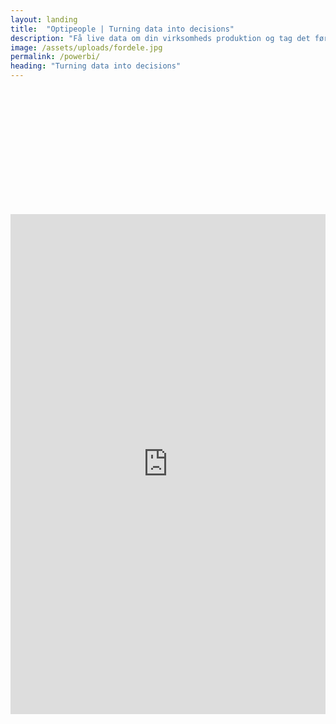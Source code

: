 ```yaml
---
layout: landing
title:  "Optipeople | Turning data into decisions"
description: "Få live data om din virksomheds produktion og tag det første skridt på vej mod højere oppetid, færre uventede stop og mindre spild."
image: /assets/uploads/fordele.jpg
permalink: /powerbi/
heading: "Turning data into decisions"
---
```

  <section style="padding:200px 0;">

  <div class="container">
  <iframe style="width:100%; height:800px" src="https://app.powerbi.com/view?r=eyJrIjoiMWRkNjg5MTItMTQ2Mi00ZTY1LTk2MTItNTdiMWE1ODYyYWM3IiwidCI6IjRiN2JlOThmLTY1ZGMtNDQxNi1iOWJkLWRmNjQ2ZjM4MTVmZCIsImMiOjh9" frameborder="0" allowFullScreen="true"></iframe>

</div>
</section>
